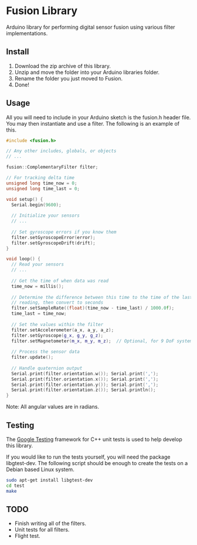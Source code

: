 # Fusion Library

Arduino library for performing digital sensor fusion using various filter
implementations.

## Install

1.  Download the zip archive of this library.
2.  Unzip and move the folder into your Arduino libraries folder.
3.  Rename the folder you just moved to Fusion.
4.  Done!

## Usage

All you will need to include in your Arduino sketch is the fusion.h header file.
You may then instantiate and use a filter. The following is an example of this.

```C++
#include <fusion.h>

// Any other includes, globals, or objects
// ...

fusion::ComplementaryFilter filter;

// For tracking delta time
unsigned long time_now = 0;
unsigned long time_last = 0;

void setup() {
  Serial.begin(9600);
  
  // Initialize your sensors
  // ...
  
  // Set gyroscope errors if you know them
  filter.setGyroscopeError(error);
  filter.setGyroscopeDrift(drift);
}

void loop() {
  // Read your sensors
  // ...
  
  // Get the time of when data was read
  time_now = millis();
  
  // Determine the difference between this time to the time of the last sensor
  // reading, then convert to seconds
  filter.setSampleRate((float)(time_now - time_last) / 1000.0f);
  time_last = time_now;
  
  // Set the values within the filter
  filter.setAccelerometer(a_x, a_y, a_z);
  filter.setGyroscope(g_x, g_y, g_z);
  filter.setMagnetometer(m_x, m_y, m_z);  // Optional, for 9 DoF systems
  
  // Process the sensor data
  filter.update();
  
  // Handle quaternion output
  Serial.print(filter.orientation.w()); Serial.print(',');
  Serial.print(filter.orientation.x()); Serial.print(',');
  Serial.print(filter.orientation.y()); Serial.print(',');
  Serial.print(filter.orientation.z()); Serial.println();
}
```

Note: All angular values are in radians.

## Testing

The [Google Testing](http://code.google.com/p/googletest/) framework for C++
unit tests is used to help develop this library.

If you would like to run the tests yourself, you will need the package
libgtest-dev. The following script should be enough to create the tests on a
Debian based Linux system.

```Bash
sudo apt-get install libgtest-dev
cd test
make
```

## TODO

* Finish writing all of the filters.
* Unit tests for all filters.
* Flight test.
